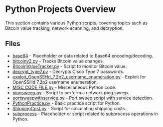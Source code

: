 # Python Projects Overview

This section contains various Python scripts, covering topics such as Bitcoin value tracking, network scanning, and decryption.

## Files

- [base64](base64) - Placeholder or data related to Base64 encoding/decoding.
- [bitcoinv2.py](bitcoinv2.py) - Tracks Bitcoin value changes.
- [BitcoinValueTracker.py](BitcoinValueTracker.py) - Script to monitor Bitcoin value.
- [decrypt_type7.py](decrypt_type7.py) - Decrypts Cisco Type 7 passwords.
- [exploit_OpenSSHd_7.2p2_username_enumeration.py](exploit_OpenSSHd_7.2p2_username_enumeration.py) - Exploit for OpenSSHd 7.2p2 username enumeration.
- [MISC CODE FILE.py](MISC%20CODE%20FILE.py) - Miscellaneous Python code.
- [pingsweep.py](pingsweep.py) - Script to perform a network ping sweep.
- [portsweepwithservice.py](portsweepwithservice.py) - Port sweep script with service detection.
- [PythonPractice.py](PythonPractice.py) - Basic practice script for Python.
- [ShippingCost.py](ShippingCost.py) - Script for calculating shipping costs.
- [subprocess](subprocess) - Placeholder or script related to subprocess operations in Python.
